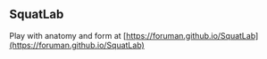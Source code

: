 ## SquatLab

Play with anatomy and form at [https://foruman.github.io/SquatLab](https://foruman.github.io/SquatLab) 
